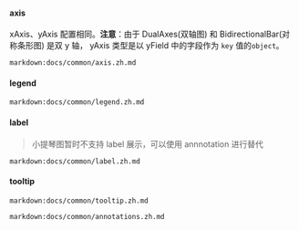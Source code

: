 #### axis

xAxis、yAxis 配置相同。**注意**：由于 DualAxes(双轴图) 和 BidirectionalBar(对称条形图) 是双 y 轴， yAxis 类型是以 yField 中的字段作为 `key` 值的`object`。

`markdown:docs/common/axis.zh.md`

#### legend

`markdown:docs/common/legend.zh.md`


#### label

> 小提琴图暂时不支持 label 展示，可以使用 annnotation 进行替代

`markdown:docs/common/label.zh.md`


#### tooltip

`markdown:docs/common/tooltip.zh.md`

<!-- #### annotations -->

`markdown:docs/common/annotations.zh.md`
